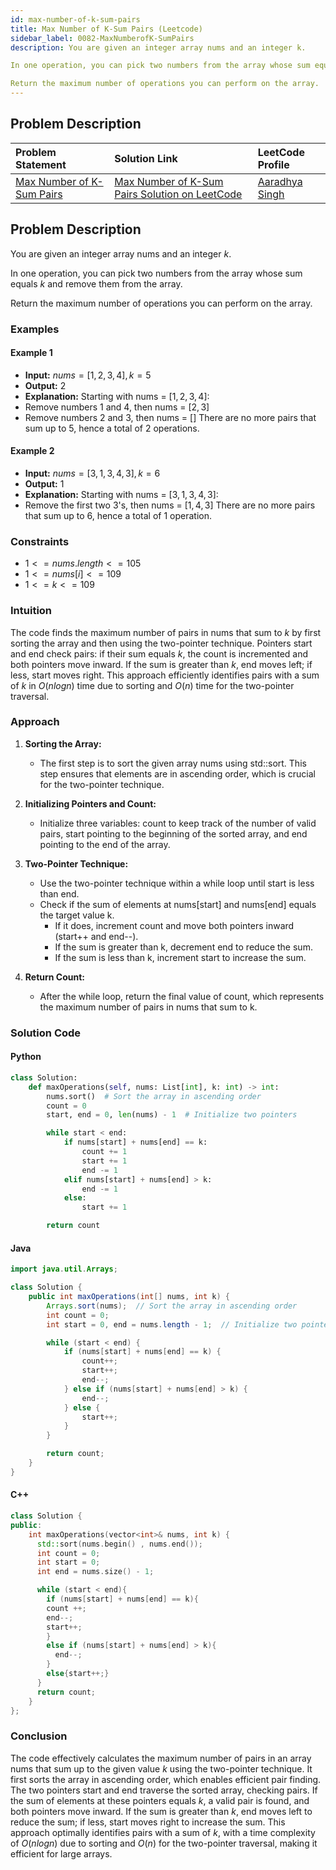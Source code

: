 ```yaml
---
id: max-number-of-k-sum-pairs
title: Max Number of K-Sum Pairs (Leetcode)
sidebar_label: 0082-MaxNumberofK-SumPairs
description: You are given an integer array nums and an integer k.

In one operation, you can pick two numbers from the array whose sum equals k and remove them from the array.

Return the maximum number of operations you can perform on the array.
---
```


## Problem Description

| Problem Statement | Solution Link | LeetCode Profile |
| :---------------- | :------------ | :--------------- |
| [Max Number of K-Sum Pairs](https://leetcode.com/problems/max-number-of-k-sum-pairs/description/) | [Max Number of K-Sum Pairs Solution on LeetCode](https://leetcode.com/problems/max-number-of-k-sum-pairs/solutions) |  [Aaradhya Singh ](https://leetcode.com/u/keira_09/) |


## Problem Description

You are given an integer array nums and an integer $k$.

In one operation, you can pick two numbers from the array whose sum equals $k$ and remove them from the array.

Return the maximum number of operations you can perform on the array.

### Examples

#### Example 1

- **Input:** $nums = [1,2,3,4], k = 5$
- **Output:** $2$
- **Explanation:** Starting with nums = $[1,2,3,4]$:
- Remove numbers $1$ and $4$, then nums = $[2,3]$
- Remove numbers $2$ and $3$, then nums = $[]$
There are no more pairs that sum up to $5$, hence a total of $2$ operations.


#### Example 2

- **Input:** $nums = [3,1,3,4,3], k = 6$
- **Output:** $1$
- **Explanation:** Starting with nums = $[3,1,3,4,3]$:
- Remove the first two $3$'s, then nums = $[1,4,3]$
There are no more pairs that sum up to $6$, hence a total of $1$ operation.

### Constraints

- $1 <= nums.length <= 105$
- $1 <= nums[i] <= 109$
- $1 <= k <= 109$


### Intuition

The code finds the maximum number of pairs in nums that sum to $k$ by first sorting the array and then using the two-pointer technique. Pointers start and end check pairs: if their sum equals $k$, the count is incremented and both pointers move inward. If the sum is greater than $k$, end moves left; if less, start moves right. This approach efficiently identifies pairs with a sum of $k$ in $O(nlog⁡n)$ time due to sorting and $O(n)$ time for the two-pointer traversal.


### Approach

1. **Sorting the Array:**

    - The first step is to sort the given array nums using std::sort. This step ensures that elements are in ascending order, which is crucial for the two-pointer technique.

2. **Initializing Pointers and Count:**

    - Initialize three variables: count to keep track of the number of valid pairs, start pointing to the beginning of the sorted array, and end pointing to the end of the array.

3. **Two-Pointer Technique:**

    - Use the two-pointer technique within a while loop until start is less than end.
    - Check if the sum of elements at nums[start] and nums[end] equals the target value k.
        - If it does, increment count and move both pointers inward (start++ and end--).
        - If the sum is greater than k, decrement end to reduce the sum.
        - If the sum is less than k, increment start to increase the sum.

4. **Return Count:**

    - After the while loop, return the final value of count, which represents the maximum number of pairs in nums that sum to k.

### Solution Code

#### Python

```py
class Solution:
    def maxOperations(self, nums: List[int], k: int) -> int:
        nums.sort()  # Sort the array in ascending order
        count = 0
        start, end = 0, len(nums) - 1  # Initialize two pointers

        while start < end:
            if nums[start] + nums[end] == k:
                count += 1
                start += 1
                end -= 1
            elif nums[start] + nums[end] > k:
                end -= 1
            else:
                start += 1

        return count
```

#### Java

```java
import java.util.Arrays;

class Solution {
    public int maxOperations(int[] nums, int k) {
        Arrays.sort(nums);  // Sort the array in ascending order
        int count = 0;
        int start = 0, end = nums.length - 1;  // Initialize two pointers

        while (start < end) {
            if (nums[start] + nums[end] == k) {
                count++;
                start++;
                end--;
            } else if (nums[start] + nums[end] > k) {
                end--;
            } else {
                start++;
            }
        }

        return count;
    }
}
```

#### C++

```cpp
class Solution {
public:
    int maxOperations(vector<int>& nums, int k) {
      std::sort(nums.begin() , nums.end());
      int count = 0;
      int start = 0;
      int end = nums.size() - 1;

      while (start < end){
        if (nums[start] + nums[end] == k){
        count ++;
        end--;
        start++;
        }
        else if (nums[start] + nums[end] > k){
          end--;
        }
        else{start++;}
      }
      return count;
    }
};
```

### Conclusion

The code effectively calculates the maximum number of pairs in an array nums that sum up to the given value $k$ using the two-pointer technique. It first sorts the array in ascending order, which enables efficient pair finding. The two pointers start and end traverse the sorted array, checking pairs. If the sum of elements at these pointers equals $k$, a valid pair is found, and both pointers move inward. If the sum is greater than $k$, end moves left to reduce the sum; if less, start moves right to increase the sum. This approach optimally identifies pairs with a sum of $k$, with a time complexity of $O(n log n)$ due to sorting and $O(n)$ for the two-pointer traversal, making it efficient for large arrays.